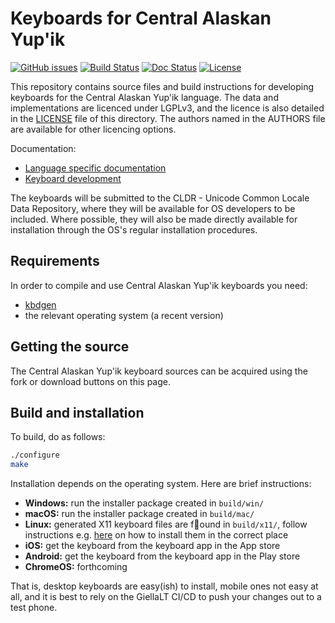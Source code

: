 # Keyboards for Central Alaskan Yup'ik

[![GitHub issues](https://img.shields.io/github/issues-raw/giellalt/keyboard-esu)](https://github.com/giellalt/keyboard-esu/issues)
[![Build Status](https://github.com/giellalt/keyboard-esu/workflows/Build%20Keyboards/badge.svg)](https://github.com/giellalt/keyboard-esu/actions)
[![Doc Status](https://github.com/giellalt/keyboard-esu/workflows/Build%20Docs/badge.svg)](https://github.com/giellalt/keyboard-esu/actions)
[![License](https://img.shields.io/github/license/giellalt/keyboard-esu)](https://github.com/giellalt/keyboard-esu/blob/main/LICENSE)

This repository contains source files and build instructions for
developing keyboards for the Central Alaskan Yup'ik language. The data and
implementations are licenced under LGPLv3, and the licence is
also detailed in the [LICENSE](LICENSE) file of this directory. The authors named
in the AUTHORS file are available for other licencing options.

Documentation:

- [Language specific documentation](https://giellalt.github.io/keyboard-esu)
- [Keyboard development](https://giellalt.github.io/keyboards/Overview.html)

The keyboards will be submitted to the CLDR - Unicode Common Locale Data
Repository, where they will be available for OS developers to be
included. Where possible, they will also be made directly available for
installation through the OS's regular installation procedures.

## Requirements

In order to compile and use Central Alaskan Yup'ik keyboards you need:

- [kbdgen](https://github.com/divvun/kbdgen)
- the relevant operating system (a recent version)

## Getting the source

The Central Alaskan Yup'ik keyboard sources can be acquired using the fork or download
buttons on this page.

## Build and installation

To build, do as follows:

```sh
./configure
make
```

Installation depends on the operating system. Here are brief instructions:

- __Windows:__ run the installer package created in `build/win/`
- __macOS:__ run the installer package created in `build/mac/`
- __Linux:__ generated X11 keyboard files are found in `build/x11/`, follow
  instructions e.g.
  [here](https://paulguerin.medium.com/install-an-additional-keyboard-layout-on-x11-58e53aaef1e4)
  on how to install them in the correct place
- __iOS:__ get the keyboard from the keyboard app in the App store
- __Android:__ get the keyboard from the keyboard app in the Play store
- __ChromeOS:__ forthcoming

That is, desktop keyboards are easy(ish) to install, mobile ones not easy at all,
and it is best to rely on the GiellaLT CI/CD to push your changes out to a test phone.
